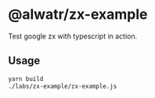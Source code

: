 # @alwatr/zx-example

Test google zx with typescript in action.

## Usage

```bash
yarn build
./labs/zx-example/zx-example.js
```
